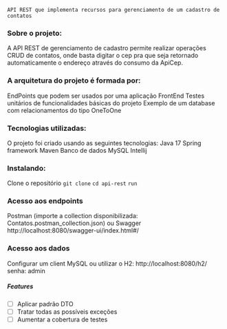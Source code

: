     API REST que implementa recursos para gerenciamento de um cadastro de contatos


### Sobre o projeto:
A API REST de gerenciamento de cadastro permite realizar operações CRUD de contatos, onde basta digitar o cep pra que seja retornado automaticamente o endereço através do consumo da ApiCep.

### A arquitetura do projeto é formada por:
EndPoints que podem ser usados por uma aplicação FrontEnd
Testes unitários de funcionalidades básicas do projeto
Exemplo de um database com relacionamentos do tipo OneToOne

### Tecnologias utilizadas:
O projeto foi criado usando as seguintes tecnologias:
Java 17
Spring framework
Maven
Banco de dados MySQL
Intellij

### Instalando:
Clone o repositório
`git clone`
`cd api-rest`
`run`

### Acesso aos endpoints
Postman (importe a collection disponibilizada: Contatos.postman_collection.json)
ou
Swagger
http://localhost:8080/swagger-ui/index.html#/

### Acesso aos dados
Configurar um client MySQL ou utilizar o H2: http://localhost:8080/h2/ senha: admin

##### Features
- [ ] Aplicar padrão DTO 
- [ ] Tratar todas as possíveis exceções
- [ ] Aumentar a cobertura de testes
